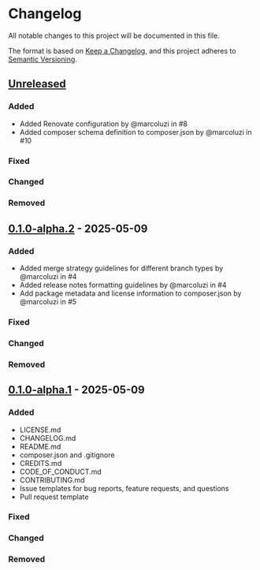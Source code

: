 # Changelog

All notable changes to this project will be documented in this file.

The format is based on [Keep a Changelog](https://keepachangelog.com/en/1.1.0/),
and this project adheres to [Semantic Versioning](https://semver.org/spec/v2.0.0.html).

## [Unreleased]

### Added

- Added Renovate configuration by @marcoluzi in #8
- Added composer schema definition to composer.json by @marcoluzi in #10

### Fixed

### Changed

### Removed

## [0.1.0-alpha.2] - 2025-05-09 

### Added

- Added merge strategy guidelines for different branch types by @marcoluzi in #4
- Added release notes formatting guidelines by @marcoluzi in #4
- Add package metadata and license information to composer.json by @marcoluzi in #5

### Fixed

### Changed

### Removed

## [0.1.0-alpha.1] - 2025-05-09 

### Added

- LICENSE.md
- CHANGELOG.md
- README.md
- composer.json and .gitignore
- CREDITS.md
- CODE_OF_CONDUCT.md
- CONTRIBUTING.md
- Issue templates for bug reports, feature requests, and questions
- Pull request template

### Fixed

### Changed

### Removed

[unreleased]: https://github.com/webkinder/sproutset/compare/v0.1.0-alpha.2...develop
[0.1.0-alpha.2]: https://github.com/webkinder/sproutset/releases/tag/v0.1.0-alpha.2
[0.1.0-alpha.1]: https://github.com/webkinder/sproutset/releases/tag/v0.1.0-alpha.1